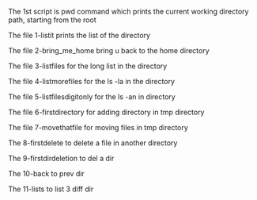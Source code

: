 The 1st script is pwd command which prints the current working directory path, starting from the root

The file 1-listit prints the list of the directory

The file 2-bring_me_home bring u back to the home directory

The file 3-listfiles for the long list in the directory

The file 4-listmorefiles for the ls -la in the directory

The file 5-listfilesdigitonly for the ls -an in directory

The file 6-firstdirectory for adding directory in tmp directory

The file 7-movethatfile for moving files in tmp directory

The 8-firstdelete to delete a file in another directory

The 9-firstdirdeletion to del a dir 

The 10-back to prev dir

The 11-lists to list 3 diff dir
